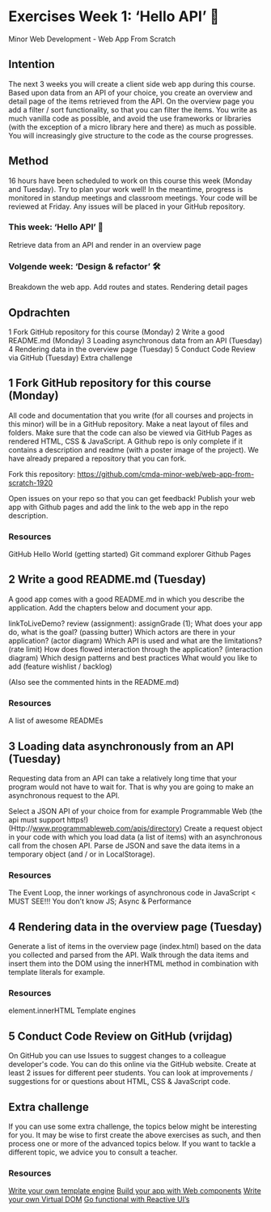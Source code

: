 # Exercises Week 1: ‘Hello API’ 🐒
Minor Web Development - Web App From Scratch

## Intention
The next 3 weeks you will create a client side web app during this course. Based upon data from an API of your choice, you create an overview and detail page of the items retrieved from the API. On the overview page you add a filter / sort functionality, so that you can filter the items. You write as much vanilla code as possible, and avoid the use frameworks or libraries (with the exception of a micro library here and there) as much as possible. You will increasingly give structure to the code as the course progresses.

## Method
16 hours have been scheduled to work on this course this week (Monday and Tuesday). Try to plan your work well! In the meantime, progress is monitored in standup meetings and classroom meetings. Your code will be reviewed at Friday. Any issues will be placed in your GitHub repository.

### This week: ‘Hello API’ 🐒
Retrieve data from an API and render in an overview page

### Volgende week:  ‘Design & refactor’ 🛠
Breakdown the web app. Add routes and states. Rendering detail pages

## Opdrachten
1 Fork GitHub repository for this course (Monday)
2 Write a good README.md (Monday)
3 Loading asynchronous data from an API (Tuesday)
4 Rendering data in the overview page (Tuesday)
5 Conduct Code Review via GitHub (Tuesday)
Extra challenge

## 1 Fork GitHub repository for this course (Monday)
All code and documentation that you write (for all courses and projects in this minor) will be in a GitHub repository. Make a neat layout of files and folders. Make sure that the code can also be viewed via GitHub Pages as rendered HTML, CSS & JavaScript. A Github repo is only complete if it contains a description and readme (with a poster image of the project). We have already prepared a repository that you can fork.

Fork this repository: https://github.com/cmda-minor-web/web-app-from-scratch-1920

Open issues on your repo so that you can get feedback!
Publish your web app with Github pages and add the link to the web app in the repo description.

### Resources
GitHub Hello World (getting started) 
Git command explorer
Github Pages


## 2 Write a good README.md (Tuesday)
A good app comes with a good README.md in which you describe the application. Add the chapters below and document your app.

linkToLiveDemo? review (assignment): assignGrade (1);
What does your app do, what is the goal? (passing butter)
Which actors are there in your application? (actor diagram)
Which API is used and what are the limitations? (rate limit)
How does flowed interaction through the application? (interaction diagram)
Which design patterns and best practices
What would you like to add (feature wishlist / backlog)

(Also see the commented hints in the README.md)

### Resources
A list of awesome READMEs

## 3 Loading data asynchronously from an API (Tuesday)
Requesting data from an API can take a relatively long time that your program would not have to wait for. That is why you are going to make an asynchronous request to the API.

Select a JSON API of your choice from for example Programmable Web (the api must support https!) (Http://www.programmableweb.com/apis/directory)
Create a request object in your code with which you load data (a list of items) with an asynchronous call from the chosen API.
Parse de JSON and save the data items in a temporary object (and / or in LocalStorage). 

### Resources
The Event Loop, the inner workings of asynchronous code in JavaScript < MUST SEE!!!
You don’t know JS; Async & Performance

## 4 Rendering data in the overview page (Tuesday)
Generate a list of items in the overview page (index.html) based on the data you collected and parsed from the API. Walk through the data items and insert them into the DOM using the innerHTML method in combination with template literals for example. 

### Resources
element.innerHTML
Template engines

## 5 Conduct Code Review on GitHub  (vrijdag)
On GitHub you can use Issues to suggest changes to a colleague developer's code. You can do this online via the GitHub website.
Create at least 2 issues for different peer students. You can look at improvements / suggestions for or questions about HTML, CSS & JavaScript code.

## Extra challenge
If you can use some extra challenge, the topics below might be interesting for you. It may be wise to first create the above exercises as such, and then process one or more of the advanced topics below. If you want to tackle a different topic, we advice you to consult a teacher.

### Resources
[Write your own template engine](http://krasimirtsonev.com/blog/article/Javascript-template-engine-in-just-20-line) 
[Build your app with Web components](https://meowni.ca/posts/web-components-with-otters/) 
[Write your own Virtual DOM](https://medium.com/@deathmood/how-to-write-your-own-virtual-dom-ee74acc13060) 
[Go functional with Reactive UI’s](https://css-tricks.com/reactive-uis-vanillajs-part-1-pure-functional-style/) 
